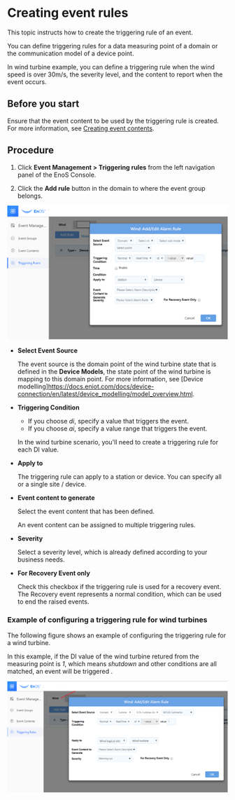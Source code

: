 # Creating event rules

This topic instructs how to create the triggering rule of an event.

You can define triggering rules for a data measuring point of a domain or the communication model of a device point.

In wind turbine example, you can define a triggering rule when the wind speed is over 30m/s, the severity level, and the content to report when the event occurs.

## Before you start

Ensure that the event content to be used by the triggering rule is created. For more information, see [Creating event contents](create_event_content.md).

## Procedure

1. Click **Event Management > Triggering rules** from the left navigation panel of the EnoS Console.

2.  Click the **Add rule** button in the domain to where the event group belongs.

  ![1](/media/create_triggering_rules_windows.png)


  - **Select Event Source**

     The event source is the domain point of the wind turbine state that is defined in the **Device Models**, the state point of the wind turbine is mapping to this domain point. For more information, see [Device modelling]<https://docs.eniot.com/docs/device-connection/en/latest/device_modelling/model_overview.html>.

  - **Triggering Condition**

    - If you choose _di_, specify a value that triggers the event.
    - If you choose _ai_, specify a value range that triggers the event.

    In the wind turbine scenario, you'll need to create a triggering rule for each DI value.

  - **Apply to**

    The triggering rule can apply to a station or device.
    You can specify all or a single site / device.

  - **Event content to generate**

    Select the event content that has been defined.

    An event content can be assigned to multiple triggering rules.

  - **Severity**

    Select a severity level, which is already defined according to your business needs.

  - **For Recovery Event only**

    Check this checkbox if the triggering rule is used for a recovery event. The Recovery event represents a normal condition, which can be used to end the raised events.

### Example of configuring a triggering rule for wind turbines

   The following figure shows an example of configuring the triggering rule for a wind turbine.

   In this example, if the DI value of the wind turbine retured from the measuring point is _1_, which means _shutdown_ and other conditions are all matched, an event will be triggered .

![1](/media/example_configure_wind_trubines_triggering_rule.png)
